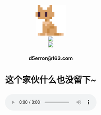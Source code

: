 <div align="center">
    <img src="_media/logo.png" width="100" height="100"/>
</div>

<div align="center">
    <img src="https://readme-typing-svg.demolab.com?font=Fira+Code&pause=1000&width=435&lines=D5error&center=true&size=27"/>
</div>

<div align="center">
    <img src="https://ghchart.rshah.org/D5error"/>
</div>

<h3 align = "center">d5error@163.com</h3>

<h1 align = "center">这个家伙什么也没留下~</h>

<p>
    <audio src="_media/Everything'sGone.flac" controls autopaly></audio>
</p>